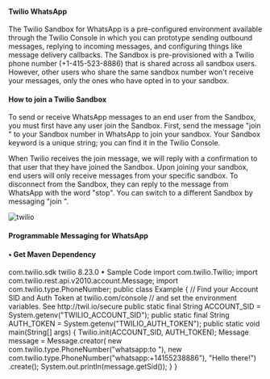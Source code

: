 <h4>Twilio WhatsApp</h4>
<p>The Twilio Sandbox for WhatsApp is a pre-configured environment available through the Twilio Console in which you can prototype sending outbound messages, replying to incoming messages, and configuring things like message delivery callbacks. 
The Sandbox is pre-provisioned with a Twilio phone number (+1-415-523-8886) that is shared across all sandbox users. However, other users who share the same sandbox number won't receive your messages, only the ones who have opted in to your sandbox.</p>

<h4>How to join a Twilio Sandbox</h4>
<p>To send or receive WhatsApp messages to an end user from the Sandbox, you must first have any user join the Sandbox.
First, send the message "join <your Sandbox keyword>" to your Sandbox number in WhatsApp to join your sandbox. Your Sandbox keyword is a unique string; you can find it in the Twilio Console.</p>
<p>When Twilio receives the join message, we will reply with a confirmation to that user that they have joined the Sandbox.
Upon joining your sandbox, end users will only receive messages from your specific sandbox. To disconnect from the Sandbox, they can reply to the message from WhatsApp with the word "stop". You can switch to a different Sandbox by messaging "join <other sandbox keyword>".</p>

 


![twilio](https://user-images.githubusercontent.com/80669589/147925506-4d5818a5-6fb5-4834-bcaf-8a36d0e2347f.png)



<h4>Programmable Messaging for WhatsApp</h4>
<h4>•	Get Maven Dependency</h4>
<dependency>
   <groupId>com.twilio.sdk</groupId>
   <artifactId>twilio</artifactId>
   <version>8.23.0</version>
</dependency>
•	Sample Code
import com.twilio.Twilio;
import com.twilio.rest.api.v2010.account.Message;
import com.twilio.type.PhoneNumber;
public class Example {
    // Find your Account SID and Auth Token at twilio.com/console
    // and set the environment variables. See http://twil.io/secure
    public static final String ACCOUNT_SID = System.getenv("TWILIO_ACCOUNT_SID");
    public static final String AUTH_TOKEN = System.getenv("TWILIO_AUTH_TOKEN");
    public static void main(String[] args) {
        Twilio.init(ACCOUNT_SID, AUTH_TOKEN);
        Message message = Message.creator(
                new com.twilio.type.PhoneNumber("whatsapp:to<phone number> "),
                new com.twilio.type.PhoneNumber("whatsapp:+14155238886"),
                "Hello there!")
            .create();
        System.out.println(message.getSid());
    }
}
